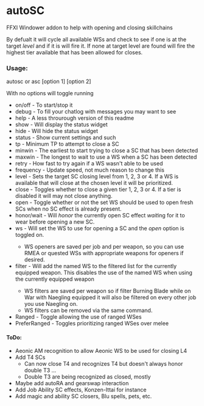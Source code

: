 # autoSC
FFXI Windower addon to help with opening and closing skillchains

By defualt it will cycle all available WSs and check to see if one is at the target *level* and if it is will fire it. If none at target level are found will fire the highest tier available that has been allowed for closes.  

### Usage:
autosc or asc [option 1] [option 2]

With no options will toggle running
* on/off - To start/stop it 
* debug - To fill your chatlog with messages you may want to see
* help - A less throurough version of this readme
* show - Will display the status widget
* hide - Will hide the status widget
* status - Show current settings and such
* tp <number> - Minimum TP to attempt to close a SC
* minwin <number> - The earliest to start trying to close a SC that has been detected
* maxwin <number> - The longest to wait to use a WS when a SC has been detected
* retry <number> - How fast to try again if a WS wasn't able to be used
* frequency <number> - Update speed, not much reason to change this
* level <number> - Sets the target SC closing level from 1, 2, 3 or 4. If a WS is available that will close at the chosen level it will be prioritized.
* close <number> - Toggles whether to close a given tier 1, 2, 3 or 4. If a tier is disabled it will may not close anything.
* open - Toggle whether or not the set WS should be used to open fresh SCs when no SC effect is already present.
* honor/wait - Will *honor* the currently open SC effect *wait*ing for it to wear before opening a new SC.
* ws <ws name> - Will set the WS to use for opening a SC and the _open_ option is toggled on.
  * WS openers are saved per job and per weapon, so you can use RMEA or quested WSs with appropriate weapons for openers if desired.
* filter <ws name> - Will add the named WS to the filtered list for the currently equipped weapon. This disables the use of the named WS when using the currently equipped weapon
  * WS filters are saved per weapon so if filter Burning Blade while on War with Naegling equipped it will also be filtered on every other job you use Naegling on.
  * WS filters can be removed via the same command. 
* Ranged - Toggle allowing the use of ranged WSes
* PreferRanged - Toggles prioritizing ranged WSes over melee

#### ToDo:
* Aeonic AM recognition to allow Aeonic WS to be used for closing L4
* Add T4 SCs
  * Can now close T4 and recognizes T4 but doesn't always honor double T3 ...
  * Double T3 are being recognized as closed, mostly
* Maybe add autoRA and gearswap interaction
* Add Job Ability SC effects, Konzen-Ittai for instance
* Add magic and ability SC closers, Blu spells, pets, etc.
